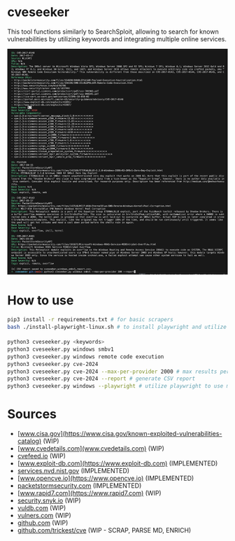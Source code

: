 # cveseeker
This tool functions similarly to SearchSploit, allowing to search for known vulnerabilities by utilizing keywords and integrating multiple online services.

<img src="https://raw.githubusercontent.com/krystianbajno/krystianbajno/main/img/cveseeker.png"/>

# How to use
```bash
pip3 install -r requirements.txt # for basic scrapers
bash ./install-playwright-linux.sh # to install playwright and utilize more providers

python3 cveseeker.py <keywords>
python3 cveseeker.py windows smbv1
python3 cveseeker.py windows remote code execution
python3 cveseeker.py cve-2024
python3 cveseeker.py cve-2024 --max-per-provider 2000 # max results per provider, default 100
python3 cveseeker.py cve-2024 --report # generate CSV report
python3 cveseeker.py windows --playwright # utilize playwright to use more sources
```

# Sources
- [www.cisa.gov](https://www.cisa.gov/known-exploited-vulnerabilities-catalog) (WIP)
- [www.cvedetails.com](www.cvedetails.com) (WIP)
- [cvefeed.io](https://cvefeed.io) (WIP)
- [www.exploit-db.com](https://www.exploit-db.com) (IMPLEMENTED)
- [services.nvd.nist.gov](https://services.nvd.nist.gov/rest/json/cves/2.0?noRejected) (IMPLEMENTED)
- [www.opencve.io](https://www.opencve.io) (IMPLEMENTED)
- [packetstormsecurity.com](https://packetstormsecurity.com) (IMPLEMENTED)
- [www.rapid7.com](https://www.rapid7.com) (WIP)
- [security.snyk.io](https://security.snyk.io) (WIP)
- [vuldb.com](https://vuldb.com) (WIP)
- [vulners.com](https://vulners.com/search) (WIP)
- [github.com](https://github.com)  (WIP)
- [github.com/trickest/cve](https://github.com/search?q=repo%3Atrickest%2Fcve%20cve-2024&type=code)  (WIP - SCRAP, PARSE MD, ENRICH)
